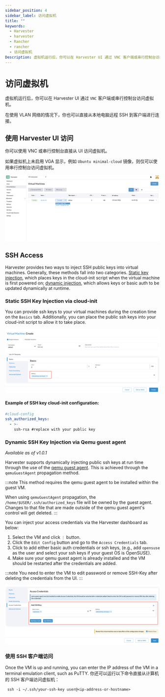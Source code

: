 ```yaml
---
sidebar_position: 4
sidebar_label: 访问虚拟机
title: ""
keywords:
  - Harvester
  - harvester
  - Rancher
  - rancher
  - 访问虚拟机
Description: 虚拟机运行后，你可以在 Harvester UI 通过 VNC 客户端或串行控制台访问虚拟机。
---
```


# 访问虚拟机

虚拟机运行后，你可以在 Harvester UI 通过 `VNC` 客户端或串行控制台访问虚拟机。

在使用 VLAN 网络的情况下，你也可以直接从本地电脑远程 SSH 到客户端进行连接。

## 使用 Harvester UI 访问

你可以使用 VNC 或串行控制台直接从 UI 访问虚拟机。

如果虚拟机上未启用 VGA 显示，例如 `Ubuntu minimal-cloud` 镜像，则仅可以使用串行控制台访问虚拟机。

![](assets/access-to-vm.png)

## SSH Access

Harvester provides two ways to inject SSH public keys into virtual machines. Generally, these methods fall into two categories. [Static key injection](#static-ssh-key-injection-via-cloud-init), which places keys in the cloud-init script when the virtual machine is first powered on; [dynamic injection](#dynamic-ssh-key-injection-via-qemu-guest-agent), which allows keys or basic auth to be updated dynamically at runtime.

### Static SSH Key Injection via cloud-init

You can provide ssh keys to your virtual machines during the creation time on the `Basics` tab. Additionally, you can place the public ssh keys into your cloud-init script to allow it to take place.

![](assets/vm-ssh-keys.png)

#### Example of SSH key cloud-init configuration:
```yaml
#cloud-config
ssh_authorized_keys:
  - >-
    ssh-rsa #replace with your public key
```


### Dynamic SSH Key Injection via Qemu guest agent

_Available as of v1.0.1_

Harvester supports dynamically injecting public ssh keys at run time through the use of the [qemu guest agent](https://wiki.qemu.org/Features/GuestAgent). This is achieved through the `qemuGuestAgent` propagation method.

:::note
This method requires the qemu guest agent to be installed within the guest VM.

When using `qemuGuestAgent` propagation, the `/home/$USER/.ssh/authorized_keys` file will be owned by the guest agent. Changes to that file that are made outside of the qemu guest agent's control will get deleted.
:::

You can inject your access credentials via the Harvester dashboard as below:

1. Select the VM and click `⋮` button.
2. Click the `Edit Config` button and go to the `Access Credentials` tab.
3. Click to add either basic auth credentials or ssh keys, (e.g., add `opensuse` as the user and select your ssh keys if your guest OS is OpenSUSE).
4. Make sure your qemu guest agent is already installed and the VM should be restarted after the credentials are added.

:::note
You need to enter the VM to edit password or remove SSH-Key after deleting the credentials from the UI.
:::

![](assets/vm-add-access-credentails.png)



### 使用 SSH 客户端访问
Once the VM is up and running, you can enter the IP address of the VM in a terminal emulation client, such as PuTTY. 你还可以运行以下命令直接从计算机的 SSH 客户端访问虚拟机：

```
 ssh -i ~/.ssh/your-ssh-key user@<ip-address-or-hostname>
```
